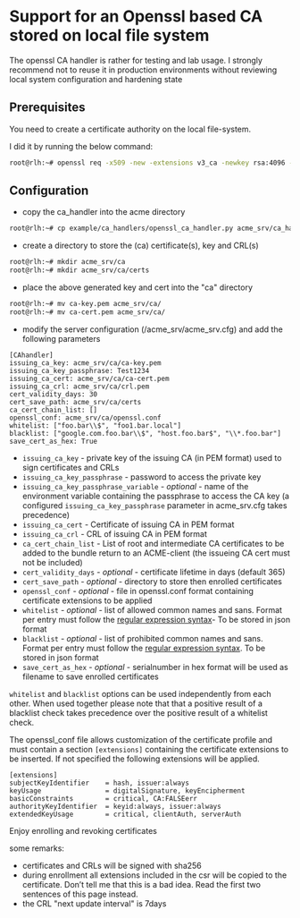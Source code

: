 <!-- markdownlint-disable  MD013 -->
<!-- wiki-title CA handler for an openssl based CA stored on local file system -->
# Support for an Openssl based CA stored on local file system

The openssl CA handler is rather for testing and lab usage. I strongly recommend not to reuse it in production environments without reviewing local system configuration and hardening state

## Prerequisites

You need to create a certificate authority on the local file-system.

I did it by running the below command:

```bash
root@rlh:~# openssl req -x509 -new -extensions v3_ca -newkey rsa:4096 -keyout ca-key.pem -out ca-cert.pem -days 3650
```

## Configuration

- copy the ca_handler into the acme directory

```bash
root@rlh:~# cp example/ca_handlers/openssl_ca_handler.py acme_srv/ca_handler.py
```

- create a directory to store the (ca) certificate(s), key and CRL(s)

```bash
root@rlh:~# mkdir acme_srv/ca
root@rlh:~# mkdir acme_srv/ca/certs
```

- place the above generated key and cert into the "ca" directory

```bash
root@rlh:~# mv ca-key.pem acme_srv/ca/
root@rlh:~# mv ca-cert.pem acme_srv/ca/
```

- modify the server configuration (/acme_srv/acme_srv.cfg) and add the following parameters

```config
[CAhandler]
issuing_ca_key: acme_srv/ca/ca-key.pem
issuing_ca_key_passphrase: Test1234
issuing_ca_cert: acme_srv/ca/ca-cert.pem
issuing_ca_crl: acme_srv/ca/crl.pem
cert_validity_days: 30
cert_save_path: acme_srv/ca/certs
ca_cert_chain_list: []
openssl_conf: acme_srv/ca/openssl.conf
whitelist: ["foo.bar\\$", "foo1.bar.local"]
blacklist: ["google.com.foo.bar\\$", "host.foo.bar$", "\\*.foo.bar"]
save_cert_as_hex: True
```

- `issuing_ca_key` - private key of the issuing CA (in PEM format) used to sign certificates and CRLs
- `issuing_ca_key_passphrase` - password to access the private key
- `issuing_ca_key_passphrase_variable` - *optional* - name of the environment variable containing the passphrase to access the CA key (a configured `issuing_ca_key_passphrase` parameter in acme_srv.cfg takes precedence)
- `issuing_ca_cert` - Certificate of issuing CA in PEM format
- `issuing_ca_crl` - CRL of issuing CA in PEM format
- `ca_cert_chain_list` - List of root and intermediate CA certificates to be added to the bundle return to an ACME-client (the issueing CA cert must not be included)
- `cert_validity_days` - *optional* - certificate lifetime in days (default 365)
- `cert_save_path` - *optional* - directory to store then enrolled certificates
- `openssl_conf` -  *optional* - file in openssl.conf format containing certificate extensions to be applied
- `whitelist` - *optional* - list of allowed common names and sans. Format per entry must follow the [regular expression syntax](https://docs.python.org/3/library/re.html)- To be stored in json format
- `blacklist` - *optional* - list of prohibited common names and sans. Format per entry must follow the [regular expression syntax](https://docs.python.org/3/library/re.html). To be stored in json format
- `save_cert_as_hex` - *optional* - serialnumber in hex format will be used as filename to save enrolled certificates

`whitelist` and `blacklist` options can be used independently from each other. When used together please note that that a positive result of a blacklist check takes precedence over the positive result of a whitelist check.

The openssl_conf file allows customization of the certificate profile and must contain a section `[extensions]` containing the certificate extensions to be inserted.
If not specified  the following extensions will be applied.

```config
[extensions]
subjectKeyIdentifier    = hash, issuer:always
keyUsage                = digitalSignature, keyEncipherment
basicConstraints        = critical, CA:FALSEerr
authorityKeyIdentifier  = keyid:always, issuer:always
extendedKeyUsage        = critical, clientAuth, serverAuth
```

Enjoy enrolling and revoking certificates

some remarks:

- certificates and CRLs will be signed with sha256
- during enrollment all extensions included in the csr will be copied to the certificate. Don’t tell me that this is a bad idea. Read the first two sentences of this page instead.
- the CRL "next update interval" is 7days
